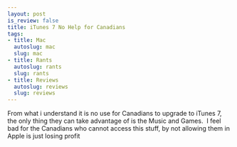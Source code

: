 ```yaml
--- 
layout: post
is_review: false
title: iTunes 7 No Help for Canadians
tags: 
- title: Mac
  autoslug: mac
  slug: mac
- title: Rants
  autoslug: rants
  slug: rants
- title: Reviews
  autoslug: reviews
  slug: reviews
---
```


From what i understand it is no use for Canadians to upgrade to iTunes 7, the only thing they can take advantage of is the Music and Games.  I feel bad for the Canadians who cannot access this stuff, by not allowing them in Apple is just losing profit 
